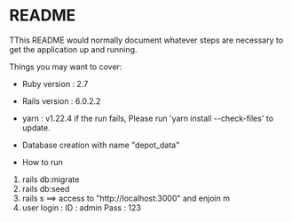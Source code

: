 # README

TThis README would normally document whatever steps are necessary to get the
application up and running.

Things you may want to cover:

* Ruby version : 2.7

* Rails version : 6.0.2.2

* yarn : v1.22.4 
  if the run fails, Please run 'yarn install --check-files' to update.

* Database creation with name "depot_data"

* How to run
1. rails db:migrate
2. rails db:seed
3. rails s ==> access to "http://localhost:3000" and enjoin m
3. user login : 
    ID : admin
    Pass : 123
